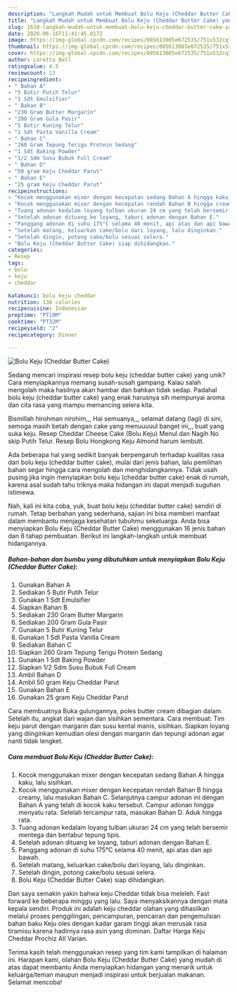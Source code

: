 ```yaml
---
description: "Langkah Mudah untuk Membuat Bolu Keju (Cheddar Butter Cake) yang Bikin Ngiler"
title: "Langkah Mudah untuk Membuat Bolu Keju (Cheddar Butter Cake) yang Bikin Ngiler"
slug: 1638-langkah-mudah-untuk-membuat-bolu-keju-cheddar-butter-cake-yang-bikin-ngiler
date: 2020-06-16T11:41:45.817Z
image: https://img-global.cpcdn.com/recipes/085613085e672535/751x532cq70/bolu-keju-cheddar-butter-cake-foto-resep-utama.jpg
thumbnail: https://img-global.cpcdn.com/recipes/085613085e672535/751x532cq70/bolu-keju-cheddar-butter-cake-foto-resep-utama.jpg
cover: https://img-global.cpcdn.com/recipes/085613085e672535/751x532cq70/bolu-keju-cheddar-butter-cake-foto-resep-utama.jpg
author: Loretta Bell
ratingvalue: 4.5
reviewcount: 13
recipeingredient:
- " Bahan A"
- "5 Butir Putih Telur"
- "1 Sdt Emulsifier"
- " Bahan B"
- "230 Gram Butter Margarin"
- "200 Gram Gula Pasir"
- "5 Butir Kuning Telur"
- "1 Sdt Pasta Vanilla Cream"
- " Bahan C"
- "260 Gram Tepung Terigu Protein Sedang"
- "1 Sdt Baking Powder"
- "1/2 Sdm Susu Bubuk Full Cream"
- " Bahan D"
- "50 gram Keju Cheddar Parut"
- " Bahan E"
- "25 gram Keju Cheddar Parut"
recipeinstructions:
- "Kocok menggunakan mixer dengan kecepatan sedang Bahan A hingga kaku, lalu sisihkan."
- "Kocok menggunakan mixer dengan kecepatan rendah Bahan B hingga creamy, lalu masukan Bahan C. Selanjutnya campur adonan ini dengan Bahan A yang telah di kocok kaku tersebut. Campur adonan hingga menyatu rata. Setelah tercampur rata, masukan Bahan D. Aduk hingga rata."
- "Tuang adonan kedalam loyang tulban ukuran 24 cm yang telah bersemir mentega dan bertabur tepung tipis."
- "Setelah adonan dituang ke loyang, taburi adonan dengan Bahan E."
- "Panggang adonan di suhu 175°C selama 40 menit, api atas dan api bawah."
- "Setelah matang, keluarkan cake/bolu dari loyang, lalu dinginkan."
- "Setelah dingin, potong cake/bolu sesuai selera."
- "Bolu Keju (Cheddar Butter Cake) siap dihidangkan."
categories:
- Resep
tags:
- bolu
- keju
- cheddar

katakunci: bolu keju cheddar 
nutrition: 138 calories
recipecuisine: Indonesian
preptime: "PT19M"
cooktime: "PT32M"
recipeyield: "2"
recipecategory: Dinner

---
```



![Bolu Keju (Cheddar Butter Cake)](https://img-global.cpcdn.com/recipes/085613085e672535/751x532cq70/bolu-keju-cheddar-butter-cake-foto-resep-utama.jpg)

Sedang mencari inspirasi resep bolu keju (cheddar butter cake) yang unik? Cara menyiapkannya memang susah-susah gampang. Kalau salah mengolah maka hasilnya akan hambar dan bahkan tidak sedap. Padahal bolu keju (cheddar butter cake) yang enak harusnya sih mempunyai aroma dan cita rasa yang mampu memancing selera kita.

Bismillah hirohman nirohim,,, Hai semuanya,,, selamat datang (lagi) di sini, semoga masih betah dengan cake yang menuuuuul banget ini,,, buat yang suka keju. Resep Cheddar Cheese Cake (Bolu Keju) Menul dan Nagih No skip Putih Telur. Resep Bolu Hongkong Keju Almond harum lembutt.

Ada beberapa hal yang sedikit banyak berpengaruh terhadap kualitas rasa dari bolu keju (cheddar butter cake), mulai dari jenis bahan, lalu pemilihan bahan segar hingga cara mengolah dan menghidangkannya. Tidak usah pusing jika ingin menyiapkan bolu keju (cheddar butter cake) enak di rumah, karena asal sudah tahu triknya maka hidangan ini dapat menjadi suguhan istimewa.


Nah, kali ini kita coba, yuk, buat bolu keju (cheddar butter cake) sendiri di rumah. Tetap berbahan yang sederhana, sajian ini bisa memberi manfaat dalam membantu menjaga kesehatan tubuhmu sekeluarga. Anda bisa menyiapkan Bolu Keju (Cheddar Butter Cake) menggunakan 16 jenis bahan dan 8 tahap pembuatan. Berikut ini langkah-langkah untuk membuat hidangannya.

<!--inarticleads1-->

##### Bahan-bahan dan bumbu yang dibutuhkan untuk menyiapkan Bolu Keju (Cheddar Butter Cake):

1. Gunakan  Bahan A
1. Sediakan 5 Butir Putih Telur
1. Gunakan 1 Sdt Emulsifier
1. Siapkan  Bahan B
1. Sediakan 230 Gram Butter Margarin
1. Sediakan 200 Gram Gula Pasir
1. Gunakan 5 Butir Kuning Telur
1. Gunakan 1 Sdt Pasta Vanilla Cream
1. Sediakan  Bahan C
1. Siapkan 260 Gram Tepung Terigu Protein Sedang
1. Gunakan 1 Sdt Baking Powder
1. Siapkan 1/2 Sdm Susu Bubuk Full Cream
1. Ambil  Bahan D
1. Ambil 50 gram Keju Cheddar Parut
1. Gunakan  Bahan E
1. Gunakan 25 gram Keju Cheddar Parut


Cara membuatnya Buka gulungannya, poles butter cream dibagian dalam. Setelah itu, angkat dari wajan dan sisihkan sementara. Cara membuat: Tim keju parut dengan margarin dan susu kental manis, sisihkan. Siapkan loyang yang diinginkan kemudian olesi dengan margarin dan tepungi adonan agar nanti tidak lengket. 

<!--inarticleads2-->

##### Cara membuat Bolu Keju (Cheddar Butter Cake):

1. Kocok menggunakan mixer dengan kecepatan sedang Bahan A hingga kaku, lalu sisihkan.
1. Kocok menggunakan mixer dengan kecepatan rendah Bahan B hingga creamy, lalu masukan Bahan C. Selanjutnya campur adonan ini dengan Bahan A yang telah di kocok kaku tersebut. Campur adonan hingga menyatu rata. Setelah tercampur rata, masukan Bahan D. Aduk hingga rata.
1. Tuang adonan kedalam loyang tulban ukuran 24 cm yang telah bersemir mentega dan bertabur tepung tipis.
1. Setelah adonan dituang ke loyang, taburi adonan dengan Bahan E.
1. Panggang adonan di suhu 175°C selama 40 menit, api atas dan api bawah.
1. Setelah matang, keluarkan cake/bolu dari loyang, lalu dinginkan.
1. Setelah dingin, potong cake/bolu sesuai selera.
1. Bolu Keju (Cheddar Butter Cake) siap dihidangkan.


Dan saya semakin yakin bahwa keju Cheddar tidak bisa meleleh. Fast forward ke beberapa minggu yang lalu. Saya menyaksikannya dengan mata kepala sendiri. Produk ini adalah keju cheddar olahan yang dihasilkan melalui proses penggilingan, pencampuran, pencairan dan pengemulsian bahan baku Keju oles dengan kadar garam tinggi akan merusak rasa tiramisu karena hadirnya rasa asin yang dominan. Daftar Harga Keju Cheddar Prochiz All Varian. 

Terima kasih telah menggunakan resep yang tim kami tampilkan di halaman ini. Harapan kami, olahan Bolu Keju (Cheddar Butter Cake) yang mudah di atas dapat membantu Anda menyiapkan hidangan yang menarik untuk keluarga/teman maupun menjadi inspirasi untuk berjualan makanan. Selamat mencoba!
